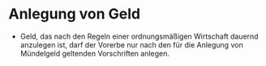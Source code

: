 # Anlegung von Geld

- Geld, das nach den Regeln einer ordnungsmäßigen Wirtschaft dauernd anzulegen ist, darf der Vorerbe nur nach den für die Anlegung von Mündelgeld geltenden Vorschriften anlegen.

